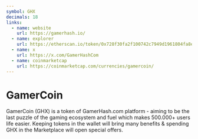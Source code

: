 ```yaml
---
symbol: GHX
decimals: 18
links:
  - name: website
    url: https://gamerhash.io/
  - name: explorer
    url: https://etherscan.io/token/0x728f30fa2f100742c7949d1961804fa8e0b1387d
  - name: x
    url: https://x.com/GamerHashCom
  - name: coinmarketcap
    url: https://coinmarketcap.com/currencies/gamercoin/
---
```


# GamerCoin

GamerCoin (GHX) is a token of GamerHash.com platform - aiming to be the last puzzle of the gaming ecosystem and fuel which makes 500.000+ users life easier. Keeping tokens in the wallet will bring many benefits & spending GHX in the Marketplace will open special offers.
